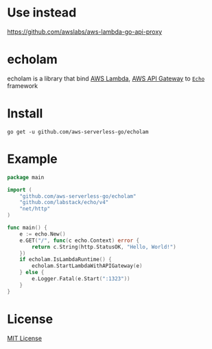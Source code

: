 # Use instead
https://github.com/awslabs/aws-lambda-go-api-proxy

# echolam
echolam is a library that bind [AWS Lambda](https://aws.amazon.com/lambda/), [AWS API Gateway](https://aws.amazon.com/api-gateway/) to [`Echo`](https://echo.labstack.com/) framework

# Install

```shell
go get -u github.com/aws-serverless-go/echolam
```

# Example

```go
package main

import (
	"github.com/aws-serverless-go/echolam"
	"github.com/labstack/echo/v4"
	"net/http"
)

func main() {
	e := echo.New()
	e.GET("/", func(c echo.Context) error {
		return c.String(http.StatusOK, "Hello, World!")
	})
	if echolam.IsLambdaRuntime() {
		echolam.StartLambdaWithAPIGateway(e)
	} else {
		e.Logger.Fatal(e.Start(":1323"))
	}
}
```

# License
[MIT License](LICENSE)
